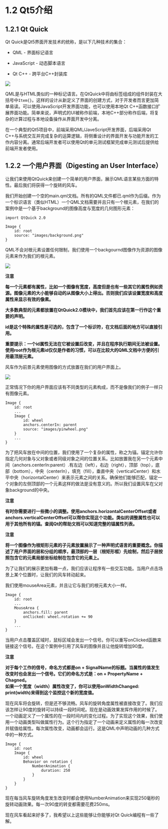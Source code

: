 # 1.2 Qt5介绍

## 1.2.1 Qt Quick

Qt Quick是Qt5界面开发技术的统称，是以下几种技术的集合：

* QML - 界面标记语言

* JavaScript - 动态脚本语言

* Qt C++ - 跨平台C++封装库

![](http://qmlbook.org/_images/qt5_overview.png)

QML是与HTML类似的一种标记语言。在QtQuick中将由标签组成的组件封装在大括号中`Item{}`。这样的设计从新定义了界面的创建方式，对于开发者而言更加简单易读。可以使用JavaScript开发界面功能，也可以使用本地Qt C++函数接口扩展界面功能。简单来说，声明式的UI被称作前端，本地C++部分称作后端，将复杂的计算过程与本地设备操作从界面开发中分离。

在一个典型的Qt5项目中，前端采用QML/JaveScript开发界面，后端采用Qt C++与系统交互并完成复杂的运算逻辑，将侧重设计的界面开发与功能开发的工作内容分离。通常后端开发者可以使用Qt的单元测试框架完成单元测试后提供给前端开发者使用。

## 1.2.2 一个用户界面（Digesting an User Interface）

让我们来使用QtQuick来创建一个简单的用户界面，展示QML语言某些方面的特性。最后我们将获得一个旋转的风车。

我们开始创建一个空的main.qml文档。所有的QML文件都已.qml作为后缀。作为一个标识语言（类似HTML）一个QML文档需要并且只有一个根元素，在我们的案例中是一个基于background的图像高度与宽度的几何图形元素：

```
import QtQuick 2.0

Image {
    id: root
    source: "images/background.png"
}
```

QML不会对根元素设置任何限制，我们使用一个backgournd图像作为资源的图像元素来作为我们的根元素。

![](http://qmlbook.org/_images/background.png)

**注意**

**每一个元素都有属性，比如一个图像有宽度，高度但是也有一些其它的属性例如资源。图像元素的大小能够自动的从图像大小上得出。否则我们应该设置宽度和高度属性来显示有效的像素。**

**大多数典型的元素都放置在QtQuick2.0模块中，我们首先应该在第一行作这个重要的声明。**

**id是这个特殊的属性是可选的，包含了一个标识符，在文档后面的地方可以直接引用。**

**重要提示：一个id属性无法在它被设置后改变，并且在程序执行期间无法被设置。使用root作为根元素id仅仅是作者的习惯，可以在比较大的QML文档中方便的引用最顶层元素。**

风车作为前景元素使用图像的方式放置在我们的用户界面上。

![](http://qmlbook.org/_images/pinwheel.png)

正常情况下你的用户界面应该有不同类型的元素构成，而不是像我们的例子一样只有图像元素。

```
Image {
    id: root
    ...
    Image {
        id: wheel
        anchors.centerIn: parent
        source: "images/pinwheel.png"
    }
    ...
}
```

为了把风车放在中间的位置，我们使用了一个复杂的属性，称之为锚。锚定允许你指定几何对象与父对象或者同级对象之间的位置关系。比如放置我在另一个元素中间（anchors.centerIn:parent）.有左边（left），右边（right），顶部（top），底部（bottom），中央（centerIn），填充（fill），垂直中央（verticalCenter）和水平中央（horizontalCenter）来表示元素之间的关系。确保他们能够匹配，锚定一个对象的左侧顶部的一个元素这样的做法是没有意义的。所以我们设置风车在父对象background的中央。

**注意**

**有时你需要进行一些微小的调整。使用anchors.horizontalCenterOffset或者anchors.verticalCenterOffset可以帮你实现这个功能。类似的调整属性也可以用于其他所有的锚。查阅Qt的帮助文档可以知道完整的锚属性列表。**

**注意**

**将一个图像作为根矩形元素的子元素放置展示了一种声明式语言的重要概念。你描述了用户界面的层和分组的顺序，最顶部的一层（根矩形框）先绘制，然后子层按照包含它的元素局部坐标绘制在包含它的元素上。**

为了让我们的展示更加有趣一点，我们应该让程序有一些交互功能。当用户点击场景上某个位置时，让我们的风车转动起来。

我们使用mouseArea元素，并且让它与我们的根元素大小一样。

```
Image {
    id: root
    ...
    MouseArea {
        anchors.fill: parent
        onClicked: wheel.rotation += 90
    }
    ...
}
```

当用户点击覆盖区域时，鼠标区域会发出一个信号。你可以重写onClicked函数来链接这个信号。在这个案例中引用了风车的图像并且让他旋转增加90度。

**注意**

**对于每个工作的信号，命名方式都是on + SignalName的标题。当属性的值发生改变时也会发出一个信号。它们的命名方式是：on + PropertyName + Chagned。  
如果一个宽度（width）属性改变了，你可以使用onWidthChanged: print\(width\)来得到这个监控这个新的宽度值。**

现在风车将会旋转，但是还不够流畅。风车的旋转角度属性被直接改变了。我们应该怎样让90度的旋转可以持续一段时间呢。现在是动画效果发挥作用的时候了。一个动画定义了一个属性的在一段时间内的变化过程。为了实现这个效果，我们使用一个动画类型叫做属性行为。这个行为指定了一个动画来定义属性的每一次改变并赋值给属性。每次属性改变，动画都会运行。这是QML中声明动画的几种方式中的一种方式。

```
Image {
    id: root
    Image {
        id: wheel
        Behavior on rotation {
            NumberAnimation {
                duration: 250
            }
        }
    }
}
```

现在每当风车旋转角度发生改变时都会使用NumberAnimation来实现250毫秒的旋转动画效果。每一次90度的转变都需要花费250ms。

现在风车看起来好多了，我希望以上这些能够让你能够对Qt Quick编程有一些了解。


